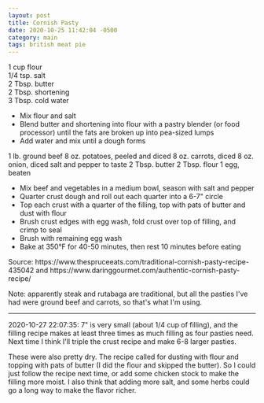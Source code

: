```yaml
---
layout: post
title: Cornish Pasty
date: 2020-10-25 11:42:04 -0500
category: main
tags: british meat pie
---
```

1 cup flour  
1/4 tsp. salt  
2 Tbsp. butter  
2 Tbsp. shortening  
3 Tbsp. cold water  
<ul>
 	<li>Mix flour and salt</li>
 	<li>Blend butter and shortening into flour with a pastry blender (or food processor) until the fats are broken up into pea-sized lumps</li>
 	<li>Add water and mix until a dough forms</li>
</ul>
1 lb. ground beef  
8 oz. potatoes, peeled and diced  
8 oz. carrots, diced  
8 oz. onion, diced  
salt and pepper to taste  
2 Tbsp. butter  
2 Tbsp. flour  
1 egg, beaten  
<ul>
 	<li>Mix beef and vegetables in a medium bowl, season with salt and pepper</li>
 	<li>Quarter crust dough and roll out each quarter into a 6-7" circle</li>
 	<li>Top each crust with a quarter of the filling, top with pats of butter and dust with flour</li>
 	<li>Brush crust edges with egg wash, fold crust over top of filling, and crimp to seal</li>
 	<li>Brush with remaining egg wash</li>
 	<li>Bake at 350°F for 40-50 minutes, then rest 10 minutes before eating</li>
</ul>
Source: https://www.thespruceeats.com/traditional-cornish-pasty-recipe-435042 and https://www.daringgourmet.com/authentic-cornish-pasty-recipe/  
  
Note: apparently steak and rutabaga are traditional, but all the pasties I've had were ground beef and carrots, so that's what I'm using.  

---

2020-10-27 22:07:35: 7" is very small (about 1/4 cup of filling), and the filling
recipe makes at least three times as much filling as four pasties need. Next time I
think I'll triple the crust recipe and make 6-8 larger pasties.

These were also pretty dry. The recipe called for dusting with flour and topping with
pats of butter (I did the flour and skipped the butter). So I could just follow the
recipe next time, or add some chicken stock to make the filling more moist. I also
think that adding more salt, and some herbs could go a long way to make the flavor
richer.
